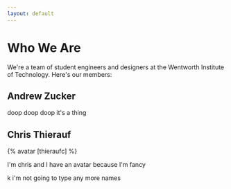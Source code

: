 ```yaml
---
layout: default
---
```


# Who We Are
We're a team of student engineers and designers at the Wentworth Institute of Technology. Here's our members:
## Andrew Zucker
 doop doop doop it's a thing
 
 ## Chris Thierauf
 {% avatar [thieraufc] %}
 
 I'm chris and I have an avatar because I'm fancy
 
 
 k i'm not going to type any more names
 
